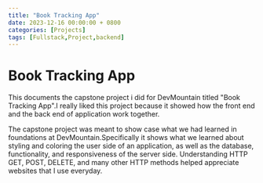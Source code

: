 ```yaml
---
title: "Book Tracking App"
date: 2023-12-16 00:00:00 + 0800
categories: [Projects]
tags: [Fullstack,Project,backend]
---
```


# Book Tracking App



This documents the capstone project i did for DevMountain titled "Book Tracking App".I really liked this project because it showed how the front end and the back end of application work together.

The capstone project was meant to show case what we had learned in foundations at DevMountain.Specifically it shows what we learned about styling and coloring the user side of an application, as well as the database, functionality, and responsiveness of the server side. Understanding HTTP GET, POST, DELETE, and many other HTTP methods helped appreciate websites that I use everyday. 